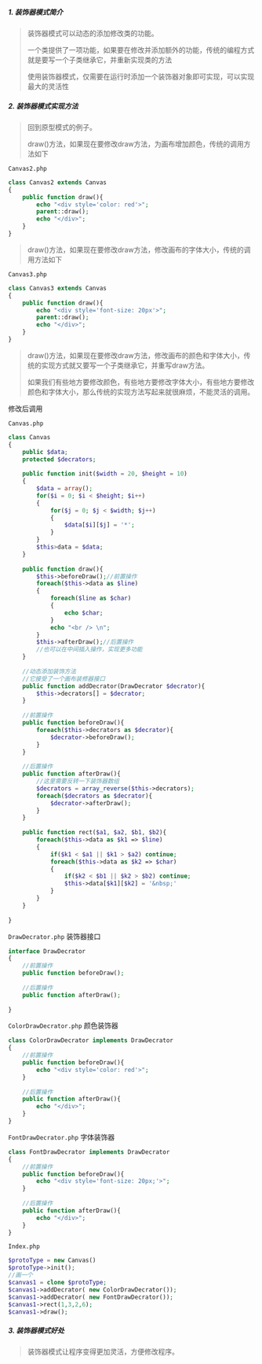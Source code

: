 ##### 1. 装饰器模式简介

> 装饰器模式可以动态的添加修改类的功能。
>
> 一个类提供了一项功能，如果要在修改并添加额外的功能，传统的编程方式就是要写一个子类继承它，并重新实现类的方法
>
> 使用装饰器模式，仅需要在运行时添加一个装饰器对象即可实现，可以实现最大的灵活性

##### 2. 装饰器模式实现方法

> 回到原型模式的例子。
>
> draw()方法，如果现在要修改draw方法，为画布增加颜色，传统的调用方法如下

`Canvas2.php`

```PHP
class Canvas2 extends Canvas
{
    public function draw(){
        echo "<div style='color: red'>";
        parent::draw();
        echo "</div>";
    }
}

```

> draw()方法，如果现在要修改draw方法，修改画布的字体大小，传统的调用方法如下

`Canvas3.php`

```PHP
class Canvas3 extends Canvas
{
    public function draw(){
        echo "<div style='font-size: 20px'>";
        parent::draw();
        echo "</div>";
    }
}

```

> draw()方法，如果现在要修改draw方法，修改画布的颜色和字体大小，传统的实现方式就又要写一个子类继承它，并重写draw方法。
>
> 如果我们有些地方要修改颜色，有些地方要修改字体大小，有些地方要修改颜色和字体大小，那么传统的实现方法写起来就很麻烦，不能灵活的调用。

修改后调用

`Canvas.php`

```PHP
class Canvas
{
    public $data;
    protected $decrators;
    
    public function init($width = 20, $height = 10)
    {
       	$data = array();
        for($i = 0; $i < $height; $i++)
        {
            for($j = 0; $j < $width; $j++)
            {
                $data[$i][$j] = '*';
			}
        }
        $this>data = $data;
    }
    
    public function draw(){
        $this->beforeDraw();//前置操作
        foreach($this->data as $line)
        {
            foreach($line as $char)
            {
                echo $char;
            }
            echo "<br /> \n";
        }
        $this->afterDraw();//后置操作
        //也可以在中间插入操作，实现更多功能
    }
    
    //动态添加装饰方法
    //它接受了一个画布装修器接口
    public function addDecrator(DrawDecrator $decrator){
        $this->decrators[] = $decrator;
    }
    
    //前置操作
    public function beforeDraw(){
        foreach($this->decrators as $decrator){
            $decrator->beforeDraw();
        }
    }
    
    //后置操作
    public function afterDraw(){
    	//这里需要反转一下装饰器数组
        $decrators = array_reverse($this->decrators);
        foreach($decrators as $decrator){
        	$decrator->afterDraw();
        }
    }
    
    public function rect($a1, $a2, $b1, $b2){
        foreach($this->data as $k1 => $line)
        {
            if($k1 < $a1 || $k1 > $a2) continue;
            foreach($this->data as $k2 => $char)
            {
                if($k2 < $b1 || $k2 > $b2) continue;
				$this->data[$k1][$k2] = '&nbsp;'
            }
        }
    }
    
}


```

`DrawDecrator.php`  装饰器接口

```PHP
interface DrawDecrator
{
    //前置操作
    public function beforeDraw();
    
    //后置操作
    public function afterDraw();
    
}


```

`ColorDrawDecrator.php` 颜色装饰器

```PHP
class ColorDrawDecrator implements DrawDecrator
{
    //前置操作
    public function beforeDraw(){
        echo "<div style='color: red'>";
    }
    
    //后置操作
    public function afterDraw(){
        echo "</div>";
    }
}


```

`FontDrawDecrator.php` 字体装饰器

```PHP
class FontDrawDecrator implements DrawDecrator
{
    //前置操作
    public function beforeDraw(){
        echo "<div style='font-size: 20px;'>";
    }
    
    //后置操作
    public function afterDraw(){
        echo "</div>";
    }
}


```

`Index.php`

```PHP
$protoType = new Canvas()
$protoType->init();
//画一个
$canvas1 = clone $protoType;
$canvas1->addDecrator( new ColorDrawDecrator());
$canvas1->addDecrator( new FontDrawDecrator());
$canvas1->rect(1,3,2,6);
$canvas1->draw();


```

##### 3. 装饰器模式好处

> 装饰器模式让程序变得更加灵活，方便修改程序。